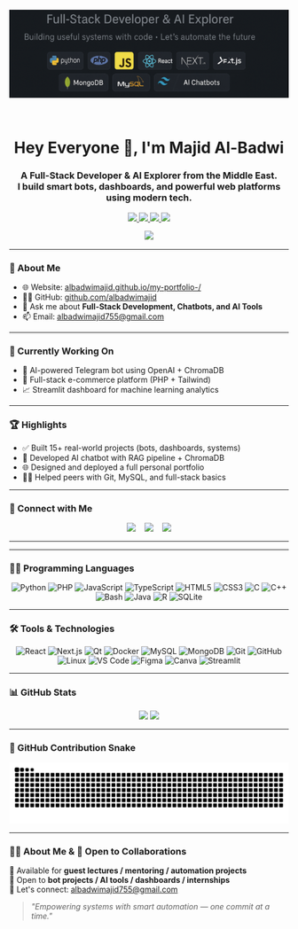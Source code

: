 <p align="center">
  <img src="majid-banner.png" alt="Majid GitHub Banner" width="800" />
</p>

<img src="https://cdn.jsdelivr.net/gh/eryajf/tu@main/img/image_20240420_214408.gif" width="1000"  height="3">
</div><br>
<h1 align="center">Hey Everyone 👋, I'm Majid Al-Badwi</h1>

<h3 align="center">
  A Full-Stack Developer & AI Explorer from the Middle East.<br>
  I build smart bots, dashboards, and powerful web platforms using modern tech.
</h3>

<p align="center">
  <a href="https://github.com/albadwimajid">
    <img src="https://img.shields.io/github/followers/albadwimajid?label=Follow&style=social" />
  </a>
  <a href="https://t.me/snip00x">
    <img src="https://img.shields.io/badge/Telegram-MajidDev-blue?logo=telegram&style=flat-square" />
  </a>
  <a href="mailto:albadwimajid755@gmail.com">
    <img src="https://img.shields.io/badge/Email-albadwimajid755%40gmail.com-red?logo=gmail&style=flat-square" />
  </a>
  <a href="https://albadwimajid.github.io/my-portfolio-/">
    <img src="https://img.shields.io/badge/Portfolio-Visit-blueviolet?style=flat-square&logo=google-chrome" />
  </a>
</p>

<p align="center">
  <img src="https://komarev.com/ghpvc/?username=albadwimajid&label=Profile%20views&color=0e75b6&style=flat" />
</p>

---

### 📌 About Me

- 🌐 Website: [albadwimajid.github.io/my-portfolio-/](https://albadwimajid.github.io/my-portfolio-/)
- 👨‍💻 GitHub: [github.com/albadwimajid](https://github.com/albadwimajid)
- 💬 Ask me about **Full-Stack Development, Chatbots, and AI Tools**
- 📫 Email: [albadwimajid755@gmail.com](mailto:albadwimajid755@gmail.com)

---

### 🚧 Currently Working On

- 🤖 AI-powered Telegram bot using OpenAI + ChromaDB
- 🛒 Full-stack e-commerce platform (PHP + Tailwind)
- 📈 Streamlit dashboard for machine learning analytics

---

### 🏆 Highlights

- ✅ Built 15+ real-world projects (bots, dashboards, systems)
- 🧠 Developed AI chatbot with RAG pipeline + ChromaDB
- 🌐 Designed and deployed a full personal portfolio
- 👨‍🏫 Helped peers with Git, MySQL, and full-stack basics

---

### 🔗 Connect with Me

<p align="center">
  <a href="https://t.me/snip00x"><img src="https://cdn-icons-png.flaticon.com/512/2111/2111646.png" width="40"/></a>
  &nbsp;&nbsp;
  <a href="mailto:albadwimajid755@gmail.com"><img src="https://cdn-icons-png.flaticon.com/512/732/732200.png" width="40"/></a>
  &nbsp;&nbsp;
  <a href="https://albadwimajid.github.io/my-portfolio-/"><img src="https://cdn-icons-png.flaticon.com/512/4208/4208479.png" width="40"/></a>
</p>

---

---

### 👨‍💻 Programming Languages

<p align="center">
  <img src="https://cdn.jsdelivr.net/gh/devicons/devicon/icons/python/python-original.svg" width="45" title="Python"/>
  <img src="https://cdn.jsdelivr.net/gh/devicons/devicon/icons/php/php-original.svg" width="45" title="PHP"/>
  <img src="https://cdn.jsdelivr.net/gh/devicons/devicon/icons/javascript/javascript-original.svg" width="45" title="JavaScript"/>
  <img src="https://cdn.jsdelivr.net/gh/devicons/devicon/icons/typescript/typescript-original.svg" width="45" title="TypeScript"/>
  <img src="https://cdn.jsdelivr.net/gh/devicons/devicon/icons/html5/html5-original.svg" width="45" title="HTML5"/>
  <img src="https://cdn.jsdelivr.net/gh/devicons/devicon/icons/css3/css3-original.svg" width="45" title="CSS3"/>
  <img src="https://cdn.jsdelivr.net/gh/devicons/devicon/icons/c/c-original.svg" width="45" title="C"/>
  <img src="https://cdn.jsdelivr.net/gh/devicons/devicon/icons/cplusplus/cplusplus-original.svg" width="45" title="C++"/>
  <img src="https://cdn.jsdelivr.net/gh/devicons/devicon/icons/bash/bash-original.svg" width="45" title="Bash"/>
  <img src="https://cdn.jsdelivr.net/gh/devicons/devicon/icons/java/java-original.svg" width="45" title="Java"/>
  <img src="https://cdn.jsdelivr.net/gh/devicons/devicon/icons/r/r-original.svg" width="45" title="R"/>
  <img src="https://cdn.jsdelivr.net/gh/devicons/devicon/icons/sqlite/sqlite-original.svg" width="45" title="SQLite"/>
</p>

---

### 🛠️ Tools & Technologies

<p align="center">
  <!-- First Row -->
  <img src="https://cdn.jsdelivr.net/gh/devicons/devicon/icons/react/react-original.svg" width="45" title="React"/>
  <img src="https://cdn.jsdelivr.net/gh/devicons/devicon/icons/nextjs/nextjs-line.svg" width="45" title="Next.js"/>
  <img src="https://cdn.jsdelivr.net/gh/devicons/devicon/icons/qt/qt-original.svg" width="45" title="Qt"/>
  <img src="https://cdn.jsdelivr.net/gh/devicons/devicon/icons/docker/docker-original.svg" width="45" title="Docker"/>

  <!-- Second Row -->
  <img src="https://cdn.jsdelivr.net/gh/devicons/devicon/icons/mysql/mysql-original.svg" width="45" title="MySQL"/>
  <img src="https://cdn.jsdelivr.net/gh/devicons/devicon/icons/mongodb/mongodb-original.svg" width="45" title="MongoDB"/>
  <img src="https://cdn.jsdelivr.net/gh/devicons/devicon/icons/git/git-original.svg" width="45" title="Git"/>
  <img src="https://cdn.jsdelivr.net/gh/devicons/devicon/icons/github/github-original.svg" width="45" title="GitHub"/>
  <img src="https://cdn.jsdelivr.net/gh/devicons/devicon/icons/linux/linux-original.svg" width="45" title="Linux"/>

  <!-- Third Row -->
  <img src="https://cdn.jsdelivr.net/gh/devicons/devicon/icons/vscode/vscode-original.svg" width="45" title="VS Code"/>
  <img src="https://cdn.jsdelivr.net/gh/devicons/devicon/icons/figma/figma-original.svg" width="45" title="Figma"/>
  <img src="https://img.icons8.com/color/48/canva.png" width="45" title="Canva"/>
  <img src="https://streamlit.io/images/brand/streamlit-logo-secondary-colormark-lighttext.svg" width="90" title="Streamlit"/>
</p>


---

### 📊 GitHub Stats

<p align="center">
  <img src="https://github-readme-stats.vercel.app/api?username=albadwimajid&show_icons=true&theme=vue&hide_border=true" width="400"/>
  <img src="https://github-readme-stats.vercel.app/api/top-langs/?username=albadwimajid&layout=compact&theme=vue&hide_border=true" width="300"/>
</p>

---

### 🐍 GitHub Contribution Snake

<p align="center">
  <picture>
    <source media="(prefers-color-scheme: dark)" srcset="https://raw.githubusercontent.com/albadwimajid/albadwimajid/output/github-snake-dark.svg" />
    <source media="(prefers-color-scheme: light)" srcset="https://raw.githubusercontent.com/albadwimajid/albadwimajid/output/github-snake.svg" />
    <img alt="github-snake" src="https://raw.githubusercontent.com/albadwimajid/albadwimajid/output/github-snake.svg" />
  </picture>
</p>

---

### 👨‍💼 About Me & 🤝 Open to Collaborations

🎤 Available for **guest lectures / mentoring / automation projects**  
🤝 Open to **bot projects / AI tools / dashboards / internships**  
📧 Let's connect: [albadwimajid755@gmail.com](mailto:albadwimajid755@gmail.com)

> *"Empowering systems with smart automation — one commit at a time."*
